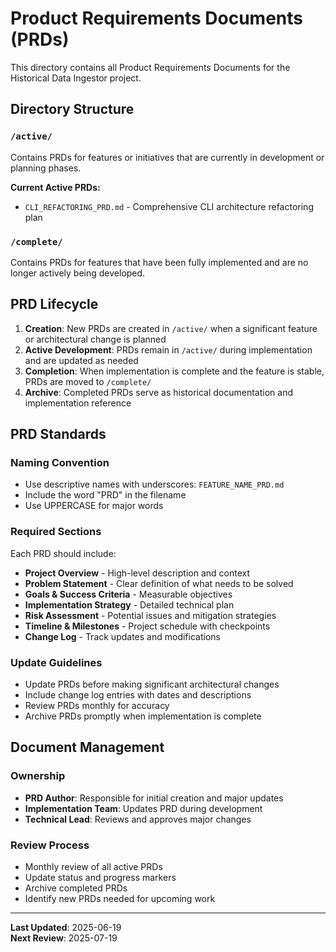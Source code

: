 # Product Requirements Documents (PRDs)

This directory contains all Product Requirements Documents for the Historical Data Ingestor project.

## Directory Structure

### `/active/`
Contains PRDs for features or initiatives that are currently in development or planning phases.

**Current Active PRDs:**
- `CLI_REFACTORING_PRD.md` - Comprehensive CLI architecture refactoring plan

### `/complete/`
Contains PRDs for features that have been fully implemented and are no longer actively being developed.

## PRD Lifecycle

1. **Creation**: New PRDs are created in `/active/` when a significant feature or architectural change is planned
2. **Active Development**: PRDs remain in `/active/` during implementation and are updated as needed
3. **Completion**: When implementation is complete and the feature is stable, PRDs are moved to `/complete/`
4. **Archive**: Completed PRDs serve as historical documentation and implementation reference

## PRD Standards

### Naming Convention
- Use descriptive names with underscores: `FEATURE_NAME_PRD.md`
- Include the word "PRD" in the filename
- Use UPPERCASE for major words

### Required Sections
Each PRD should include:
- **Project Overview** - High-level description and context
- **Problem Statement** - Clear definition of what needs to be solved
- **Goals & Success Criteria** - Measurable objectives
- **Implementation Strategy** - Detailed technical plan
- **Risk Assessment** - Potential issues and mitigation strategies
- **Timeline & Milestones** - Project schedule with checkpoints
- **Change Log** - Track updates and modifications

### Update Guidelines
- Update PRDs before making significant architectural changes
- Include change log entries with dates and descriptions
- Review PRDs monthly for accuracy
- Archive PRDs promptly when implementation is complete

## Document Management

### Ownership
- **PRD Author**: Responsible for initial creation and major updates
- **Implementation Team**: Updates PRD during development
- **Technical Lead**: Reviews and approves major changes

### Review Process
- Monthly review of all active PRDs
- Update status and progress markers
- Archive completed PRDs
- Identify new PRDs needed for upcoming work

---

**Last Updated**: 2025-06-19  
**Next Review**: 2025-07-19